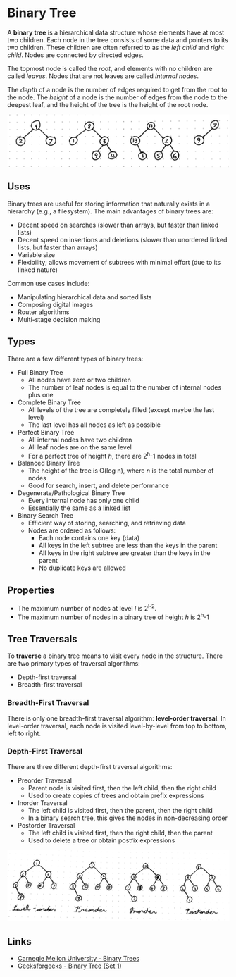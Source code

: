 # Binary Tree

A **binary tree** is a hierarchical data structure whose elements have at most two children. Each node in the tree consists of some data and pointers to its two children. These children are often referred to as the *left child* and *right child*. Nodes are connected by directed edges.

The topmost node is called the *root*, and elements with no children are called *leaves*. Nodes that are not leaves are called *internal nodes*.

The *depth* of a node is the number of edges required to get from the root to the node. The *height* of a node is the number of edges from the node to the deepest leaf, and the height of the tree is the height of the root node.

![Examples of binary trees](images/bin_tree.jpg)

## Uses

Binary trees are useful for storing information that naturally exists in a hierarchy (e.g., a filesystem). The main advantages of binary trees are:
- Decent speed on searches (slower than arrays, but faster than linked lists)
- Decent speed on insertions and deletions (slower than unordered linked lists, but faster than arrays)
- Variable size
- Flexibility; allows movement of subtrees with minimal effort (due to its linked nature)

Common use cases include:
- Manipulating hierarchical data and sorted lists
- Composing digital images
- Router algorithms
- Multi-stage decision making

## Types

There are a few different types of binary trees:
- Full Binary Tree
    - All nodes have zero or two children
    - The number of leaf nodes is equal to the number of internal nodes plus one
- Complete Binary Tree
    - All levels of the tree are completely filled (except maybe the last level)
    - The last level has all nodes as left as possible
- Perfect Binary Tree
    - All internal nodes have two children
    - All leaf nodes are on the same level
    - For a perfect tree of height *h*, there are 2<sup>h</sup>-1 nodes in total
- Balanced Binary Tree
    - The height of the tree is O(log n), where *n* is the total number of nodes
    - Good for search, insert, and delete performance
- Degenerate/Pathological Binary Tree
    - Every internal node has only one child
    - Essentially the same as a [linked list](linked_list.md)
- Binary Search Tree
    - Efficient way of storing, searching, and retrieving data
    - Nodes are ordered as follows:
        - Each node contains one key (data)
        - All keys in the left subtree are less than the keys in the parent
        - All keys in the right subtree are greater than the keys in the parent
        - No duplicate keys are allowed

## Properties

- The maximum number of nodes at level *l* is 2<sup>l-2</sup>.
- The maximum number of nodes in a binary tree of height *h* is 2<sup>h</sup>-1

## Tree Traversals

To **traverse** a binary tree means to visit every node in the structure. There are two primary types of traversal algorithms:
- Depth-first traversal
- Breadth-first traversal

### Breadth-First Traversal

There is only one breadth-first traversal algorithm: **level-order traversal**. In level-order traversal, each node is visited level-by-level from top to bottom, left to right.

### Depth-First Traversal

There are three different depth-first traversal algorithms:
- Preorder Traversal
    - Parent node is visited first, then the left child, then the right child
    - Used to create copies of trees and obtain prefix expressions
- Inorder Traversal
    - The left child is visited first, then the parent, then the right child
    - In a binary search tree, this gives the nodes in non-decreasing order
- Postorder Traversal
    - The left child is visited first, then the right child, then the parent
    - Used to delete a tree or obtain postfix expressions

![Binary tree traversals. The numbers in the nodes are the order in which they are visited.](images/bin_tree_traversals.jpg)

## Links

- [Carnegie Mellon University - Binary Trees](https://www.cs.cmu.edu/~adamchik/15-121/lectures/Trees/trees.html)
- [Geeksforgeeks - Binary Tree (Set 1)](https://www.geeksforgeeks.org/binary-tree-set-1-introduction/)
